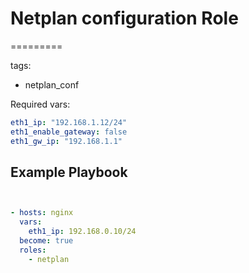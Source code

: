 # Netplan configuration Role
=========

tags:

- netplan_conf


Required vars: 

```yaml
eth1_ip: "192.168.1.12/24"
eth1_enable_gateway: false
eth1_gw_ip: "192.168.1.1"
```

Example Playbook
----------------

```yaml


- hosts: nginx
  vars:
    eth1_ip: 192.168.0.10/24
  become: true
  roles:
    - netplan

```
